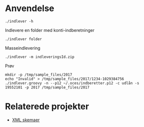 Anvendelse
==========

```
./indlever -h
```

Indlevere en folder med konti-indberetninger
```
./indlever folder
```

Masseindlevering
```
./indlever -m indleveringsId.zip
```

Prøv
```
mkdir -p /tmp/sample_files/2017
echo "Invalid" > /tmp/sample_files/2017/1234-1029384756
./indlever.groovy -n --p12 ~/.oces/indberetter.p12 -c udlån -s 19552101 -p 2017 /tmp/sample_files/2017
```

Relaterede projekter
====================

* [XML skemaer](https://github.com/skat/rente_schemas)

